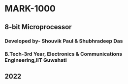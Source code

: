 # MARK-1000
## 8-bit Microprocessor

### Developed by- Shouvik Paul & Shubhradeep Das
### B.Tech-3rd Year, Electronics & Communications Engineering,IIT Guwahati
## 2022

